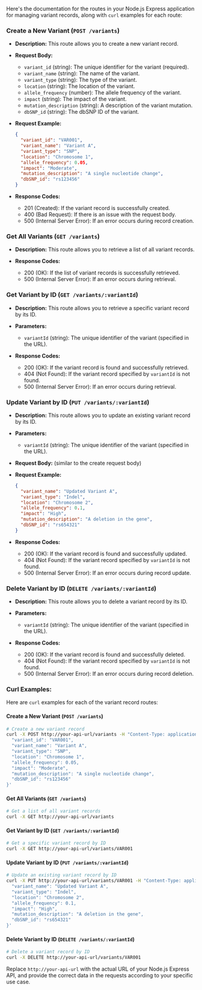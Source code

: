 Here's the documentation for the routes in your Node.js Express application for managing variant records, along with `curl` examples for each route:

### Create a New Variant (`POST /variants`)

- **Description:** This route allows you to create a new variant record.

- **Request Body:**
  - `variant_id` (string): The unique identifier for the variant (required).
  - `variant_name` (string): The name of the variant.
  - `variant_type` (string): The type of the variant.
  - `location` (string): The location of the variant.
  - `allele_frequency` (number): The allele frequency of the variant.
  - `impact` (string): The impact of the variant.
  - `mutation_description` (string): A description of the variant mutation.
  - `dbSNP_id` (string): The dbSNP ID of the variant.

- **Request Example:**
  ```json
  {
    "variant_id": "VAR001",
    "variant_name": "Variant A",
    "variant_type": "SNP",
    "location": "Chromosome 1",
    "allele_frequency": 0.05,
    "impact": "Moderate",
    "mutation_description": "A single nucleotide change",
    "dbSNP_id": "rs123456"
  }
  ```

- **Response Codes:**
  - 201 (Created): If the variant record is successfully created.
  - 400 (Bad Request): If there is an issue with the request body.
  - 500 (Internal Server Error): If an error occurs during record creation.

### Get All Variants (`GET /variants`)

- **Description:** This route allows you to retrieve a list of all variant records.

- **Response Codes:**
  - 200 (OK): If the list of variant records is successfully retrieved.
  - 500 (Internal Server Error): If an error occurs during retrieval.

### Get Variant by ID (`GET /variants/:variantId`)

- **Description:** This route allows you to retrieve a specific variant record by its ID.

- **Parameters:**
  - `variantId` (string): The unique identifier of the variant (specified in the URL).

- **Response Codes:**
  - 200 (OK): If the variant record is found and successfully retrieved.
  - 404 (Not Found): If the variant record specified by `variantId` is not found.
  - 500 (Internal Server Error): If an error occurs during retrieval.

### Update Variant by ID (`PUT /variants/:variantId`)

- **Description:** This route allows you to update an existing variant record by its ID.

- **Parameters:**
  - `variantId` (string): The unique identifier of the variant (specified in the URL).

- **Request Body:** (similar to the create request body)

- **Request Example:**
  ```json
  {
    "variant_name": "Updated Variant A",
    "variant_type": "Indel",
    "location": "Chromosome 2",
    "allele_frequency": 0.1,
    "impact": "High",
    "mutation_description": "A deletion in the gene",
    "dbSNP_id": "rs654321"
  }
  ```

- **Response Codes:**
  - 200 (OK): If the variant record is found and successfully updated.
  - 404 (Not Found): If the variant record specified by `variantId` is not found.
  - 500 (Internal Server Error): If an error occurs during record update.

### Delete Variant by ID (`DELETE /variants/:variantId`)

- **Description:** This route allows you to delete a variant record by its ID.

- **Parameters:**
  - `variantId` (string): The unique identifier of the variant (specified in the URL).

- **Response Codes:**
  - 200 (OK): If the variant record is found and successfully deleted.
  - 404 (Not Found): If the variant record specified by `variantId` is not found.
  - 500 (Internal Server Error): If an error occurs during record deletion.

### Curl Examples:

Here are `curl` examples for each of the variant record routes:

#### Create a New Variant (`POST /variants`)

```bash
# Create a new variant record
curl -X POST http://your-api-url/variants -H "Content-Type: application/json" -d '{
  "variant_id": "VAR001",
  "variant_name": "Variant A",
  "variant_type": "SNP",
  "location": "Chromosome 1",
  "allele_frequency": 0.05,
  "impact": "Moderate",
  "mutation_description": "A single nucleotide change",
  "dbSNP_id": "rs123456"
}'
```

#### Get All Variants (`GET /variants`)

```bash
# Get a list of all variant records
curl -X GET http://your-api-url/variants
```

#### Get Variant by ID (`GET /variants/:variantId`)

```bash
# Get a specific variant record by ID
curl -X GET http://your-api-url/variants/VAR001
```

#### Update Variant by ID (`PUT /variants/:variantId`)

```bash
# Update an existing variant record by ID
curl -X PUT http://your-api-url/variants/VAR001 -H "Content-Type: application/json" -d '{
  "variant_name": "Updated Variant A",
  "variant_type": "Indel",
  "location": "Chromosome 2",
  "allele_frequency": 0.1,
  "impact": "High",
  "mutation_description": "A deletion in the gene",
  "dbSNP_id": "rs654321"
}'
```

#### Delete Variant by ID (`DELETE /variants/:variantId`)

```bash
# Delete a variant record by ID
curl -X DELETE http://your-api-url/variants/VAR001
```

Replace `http://your-api-url` with the actual URL of your Node.js Express API, and provide the correct data in the requests according to your specific use case.
